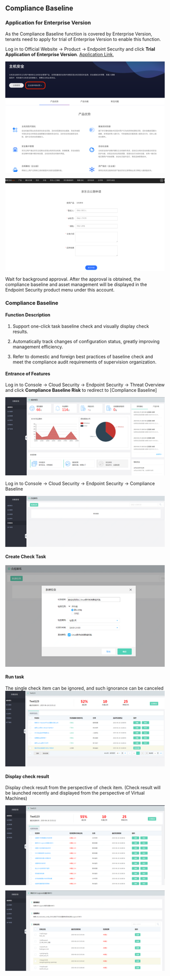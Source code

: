 ## Compliance Baseline

### Application for Enterprise Version

As the Compliance Baseline function is covered by Enterprise Version, tenants need to apply for trial of Enterprise Version to enable this function.

Log in to Official Website -> Product -> Endpoint Security and click **Trial Application of Enterprise Version**.
[Application Link](https://www.jdcloud.com/en/public/testApply/baseline),

![申请试用1](../../../../image/Endpoint-Security/申请试用-1.png)

![申请试用2](../../../../image/Endpoint-Security/申请试用-2.png)

Wait for background approval. After the approval is obtained, the compliance baseline and asset management will be displayed in the Endpoint Security product menu under this account.

### Compliance Baseline

#### Function Description

1. Support one-click task baseline check and visually display check results.

2. Automatically track changes of configuration status, greatly improving management efficiency.

3. Refer to domestic and foreign best practices of baseline check and meet the compliance audit requirements of supervision organization.

#### Entrance of Features

Log in to Console -> Cloud Security -> Endpoint Security -> Threat Overview and click **Compliance Baseline Risk** to redirect to [Compliance Baseline]

![](../../../../image/Endpoint-Security/%E5%90%88%E8%A7%84%E5%9F%BA%E7%BA%BF-1.png)

Log in to Console -> Cloud Security -> Endpoint Security -> Compliance Baseline

![](../../../../image/Endpoint-Security/%E5%90%88%E8%A7%84%E5%9F%BA%E7%BA%BF-2.png)

#### Create Check Task

![](../../../../image/Endpoint-Security/%E5%90%88%E8%A7%84%E5%9F%BA%E7%BA%BF-3.png)

#### Run task

The single check item can be ignored, and such ignorance can be canceled
![](../../../../image/Endpoint-Security/%E5%90%88%E8%A7%84%E5%9F%BA%E7%BA%BF-7.png)

#### Display check result

Display check result from the perspective of check item. (Check result will be launched recently and displayed from the perspective of Virtual Machines)

![](../../../../image/Endpoint-Security/%E5%90%88%E8%A7%84%E5%9F%BA%E7%BA%BF-5.png)

![](../../../../image/Endpoint-Security/%E5%90%88%E8%A7%84%E5%9F%BA%E7%BA%BF-6.png)
